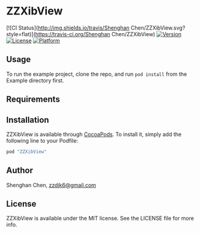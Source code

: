 # ZZXibView

[![CI Status](http://img.shields.io/travis/Shenghan Chen/ZZXibView.svg?style=flat)](https://travis-ci.org/Shenghan Chen/ZZXibView)
[![Version](https://img.shields.io/cocoapods/v/ZZXibView.svg?style=flat)](http://cocoapods.org/pods/ZZXibView)
[![License](https://img.shields.io/cocoapods/l/ZZXibView.svg?style=flat)](http://cocoapods.org/pods/ZZXibView)
[![Platform](https://img.shields.io/cocoapods/p/ZZXibView.svg?style=flat)](http://cocoapods.org/pods/ZZXibView)

## Usage

To run the example project, clone the repo, and run `pod install` from the Example directory first.

## Requirements

## Installation

ZZXibView is available through [CocoaPods](http://cocoapods.org). To install
it, simply add the following line to your Podfile:

```ruby
pod "ZZXibView"
```

## Author

Shenghan Chen, zzdjk6@gmail.com

## License

ZZXibView is available under the MIT license. See the LICENSE file for more info.
